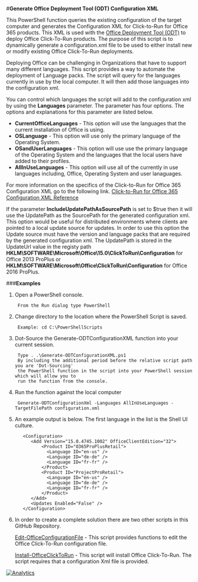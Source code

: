 ﻿#**Generate Office Deployment Tool (ODT) Configuration XML**

This PowerShell function queries the existing configuration of the target computer and generates the Configuration XML for Click-to-Run for Office 365 products.  This XML is used with the [Office Deployment Tool (ODT)](http://www.microsoft.com/en-us/download/details.aspx?id=36778) to deploy Office Click-To-Run products.  The purpose of this script is to dynamically generate a configuration.xml file to be used to either install new or modify existing Office Click-To-Run deployments.  

Deploying Office can be challenging in Organizations that have to support many different languages.  This script provides a way to automate the deployment of Language packs.  The script will query for the languages currently in use by the local computer.  It will then add those languages into the configuration xml.

You can control which languages the script will add to the configuration xml by using the **Languages** parameter. The parameter has four options.  The options and explanations for this parameter are listed below.

 - **CurrentOfficeLanguages** - This option will use the languages that the current installation of Office is using.
 - **OSLanguage** - This option will use only the primary language of the Operating System.
 - **OSandUserLanguages** - This option will use use the primary language of the Operating System and the languages that the local users have added to their profiles.
 - **AllInUseLanguages** - This option will use all of the currently in use languages including, Office, Operating System and user lanaguages.

For more information on the specifics of the Click-to-Run for Office 365 Configuration XML go to the following link.
[Click-to-Run for Office 365 Configuration XML Reference](https://technet.microsoft.com/en-us/library/JJ219426.aspx)

If the parameter **IncludeUpdatePathAsSourcePath** is set to $true then it will use the UpdatePath as the SourcePath for the generated configuration xml. This option would be useful for distributed environments where clients are pointed to a local update source for updates.  In order to use this option the Update source must have the version and language packs that are required by the generated configuration xml.  The UpdatePath is stored in the UpdateUrl value in the registy path **HKLM\SOFTWARE\Microsoft\Office\15.0\ClickToRun\Configuration** for Office 2013 ProPlus or **HKLM\SOFTWARE\Microsoft\Office\ClickToRun\Configuration** for Office 2016 ProPlus.

###**Examples**

1. Open a PowerShell console.

		From the Run dialog type PowerShell 

2. Change directory to the location where the PowerShell Script is saved.

		Example: cd C:\PowerShellScripts

3. Dot-Source the Generate-ODTConfigurationXML function into your current session.

		Type . .\Generate-ODTConfigurationXML.ps1
		By including the additional period before the relative script path you are 'Dot-Sourcing' 
		the PowerShell function in the script into your PowerShell session which will allow you to 
		run the function from the console.

4. Run the function against the local computer

		Generate-ODTConfigurationXml -Languages AllInUseLanguages -TargetFilePath configuration.xml 

5. An example output is below.  The first language in the list is the Shell UI culture.  

          <Configuration>
             <Add Version="15.0.4745.1002" OfficeClientEdition="32">
                 <Product ID="O365ProPlusRetail">
                   <Language ID="en-us" />
                   <Language ID="de-de" />
                   <Language ID="fr-fr" />
                 </Product>
                 <Product ID="ProjectProRetail">
                   <Language ID="en-us" />
                   <Language ID="de-de" />
                   <Language ID="fr-fr" />
                 </Product>
             </Add>
             <Updates Enabled="False" />
          </Configuration>

6. In order to create a complete solution there are two other scripts in this GitHub Repository.  

	[Edit-OfficeConfigurationFile](../Edit-OfficeConfigurationFile) - This script provides functions to edit the Office Click-To-Run configuration file.
	
	[Install-OfficeClickToRun](../Install-OfficeClickToRun) - This script will install Office Click-To-Run.  The script requires that a configuration Xml file is provided.
	
[![Analytics](https://ga-beacon.appspot.com/UA-70271323-4/README_Generate-ODTConfigurationXML?pixel)](https://github.com/OfficeDev/Office-IT-Pro-Deployment-Scripts)
